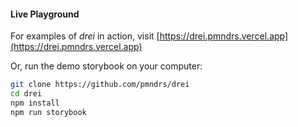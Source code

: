 #### Live Playground

For examples of _drei_ in action, visit [https://drei.pmndrs.vercel.app](https://drei.pmndrs.vercel.app)

Or, run the demo storybook on your computer:

```bash
git clone https://github.com/pmndrs/drei
cd drei
npm install
npm run storybook
```
